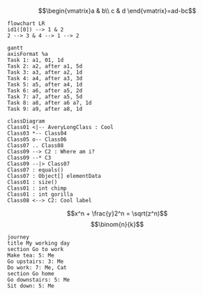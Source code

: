 
$$\begin{vmatrix}a & b\\
c & d
\end{vmatrix}=ad-bc$$

```mermaid
flowchart LR
id1([0]) --> 1 & 2 
2 --> 3 & 4 --> 1 --> 2
```
```mermaid
gantt 
axisFormat %a
Task 1: a1, 01, 1d
Task 2: a2, after a1, 5d
Task 3: a3, after a2, 1d
Task 4: a4, after a3, 3d
Task 5: a5, after a4, 1d
Task 6: a6, after a5, 2d
Task 7: a7, after a5, 5d
Task 8: a8, after a6 a7, 1d
Task 9: a9, after a8, 1d
```
```mermaid
classDiagram  
Class01 <|-- AveryLongClass : Cool  
Class03 *-- Class04  
Class05 o-- Class06  
Class07 .. Class08  
Class09 --> C2 : Where am i?  
Class09 --* C3  
Class09 --|> Class07  
Class07 : equals()  
Class07 : Object[] elementData  
Class01 : size()  
Class01 : int chimp  
Class01 : int gorilla  
Class08 <--> C2: Cool label
```
$$x^n + \frac{y}2^n = \sqrt(z^n)$$
$$\binom{n}{k}$$

```mermaid
journey
title My working day
section Go to work
Make tea: 5: Me
Go upstairs: 3: Me
Do work: 7: Me, Cat
section Go home
Go downstairs: 5: Me
Sit down: 5: Me
```
